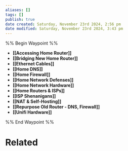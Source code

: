 ```yaml
---
aliases: []
tags: []
publish: true
date created: Saturday, November 23rd 2024, 2:56 pm
date modified: Saturday, November 23rd 2024, 3:43 pm
---
```


%% Begin Waypoint %%
- **[[Accessing Home Router]]**
- **[[Bridging New Home Router]]**
- **[[Ethernet Cables]]**
- **[[Home DNS]]**
- **[[Home Firewall]]**
- **[[Home Network Defenses]]**
- **[[Home Network Hardware]]**
- **[[Home Routers & ISPs]]**
- **[[ISP Shenanigans]]**
- **[[NAT & Self-Hosting]]**
- **[[Repurpose Old Router - DNS, Firewall]]**
- **[[Unifi Hardware]]**

%% End Waypoint %%

# Related

